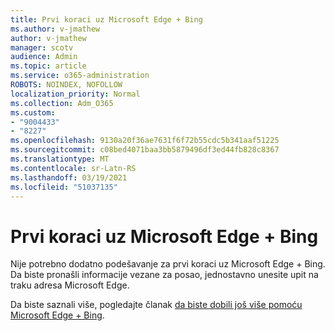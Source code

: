 ```yaml
---
title: Prvi koraci uz Microsoft Edge + Bing
ms.author: v-jmathew
author: v-jmathew
manager: scotv
audience: Admin
ms.topic: article
ms.service: o365-administration
ROBOTS: NOINDEX, NOFOLLOW
localization_priority: Normal
ms.collection: Adm_O365
ms.custom:
- "9004433"
- "8227"
ms.openlocfilehash: 9130a20f36ae7631f6f72b55cdc5b341aaf51225
ms.sourcegitcommit: c08bed4071baa3bb5879496df3ed44fb828c8367
ms.translationtype: MT
ms.contentlocale: sr-Latn-RS
ms.lasthandoff: 03/19/2021
ms.locfileid: "51037135"
---
```

# <a name="get-started-with-microsoft-edge--bing"></a>Prvi koraci uz Microsoft Edge + Bing

Nije potrebno dodatno podešavanje za prvi koraci uz Microsoft Edge + Bing. Da biste pronašli informacije vezane za posao, jednostavno unesite upit na traku adresa Microsoft Edge.

Da biste saznali više, pogledajte članak [da biste dobili još više pomoću Microsoft Edge + Bing](https://go.microsoft.com/fwlink/?linkid=2152963).
